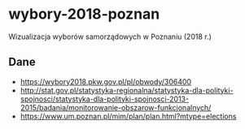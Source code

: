 # wybory-2018-poznan

Wizualizacja wyborów samorządowych w Poznaniu (2018 r.)

## Dane

* https://wybory2018.pkw.gov.pl/pl/obwody/306400
* http://stat.gov.pl/statystyka-regionalna/statystyka-dla-polityki-spojnosci/statystyka-dla-polityki-spojnosci-2013-2015/badania/monitorowanie-obszarow-funkcjonalnych/
* https://www.um.poznan.pl/mim/plan/plan.html?mtype=elections
